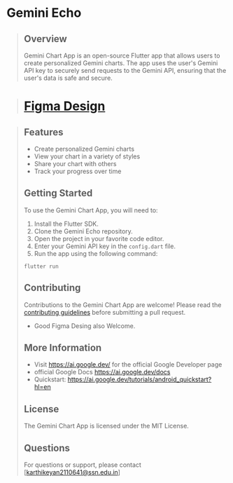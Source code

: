 # Gemini Echo
> ## Overview
> 
> Gemini Chart App is an open-source Flutter app that allows users to create personalized Gemini charts. The app uses the user's Gemini API key to securely send requests to the Gemini API, ensuring that the user's data is safe and secure.

> # [Figma Design](https://www.figma.com/file/k5DgUERW15ABNajbRnnJ7y/Untitled?type=design&node-id=0%3A1&mode=design&t=YZqpvxiAyZStkZJM-1)

> ## Features
> 
> * Create personalized Gemini charts
> * View your chart in a variety of styles
> * Share your chart with others
> * Track your progress over time
> 
> ## Getting Started
> 
> To use the Gemini Chart App, you will need to:
> 
> 1. Install the Flutter SDK.
> 2. Clone the Gemini Echo repository.
> 3. Open the project in your favorite code editor.
> 4. Enter your Gemini API key in the `config.dart` file.
> 5. Run the app using the following command:
> 
> ```
> flutter run
> ```
> 
> ## Contributing
> 
> Contributions to the Gemini Chart App are welcome! Please read the [contributing guidelines](https://github.com/KKBUGHUNTER/geminiecho/blob/main/CONTRIBUTING.md) before submitting a pull request.
> * Good Figma Desing also Welcome.
> ## More Information
> * Visit https://ai.google.dev/ for the official Google Developer page
> * official Google Docs https://ai.google.dev/docs
> * Quickstart: https://ai.google.dev/tutorials/android_quickstart?hl=en
> ## License
> 
> The Gemini Chart App is licensed under the MIT License.
> ## Questions
> For questions or support, please contact [karthikeyan2110641@ssn.edu.in]
> 
